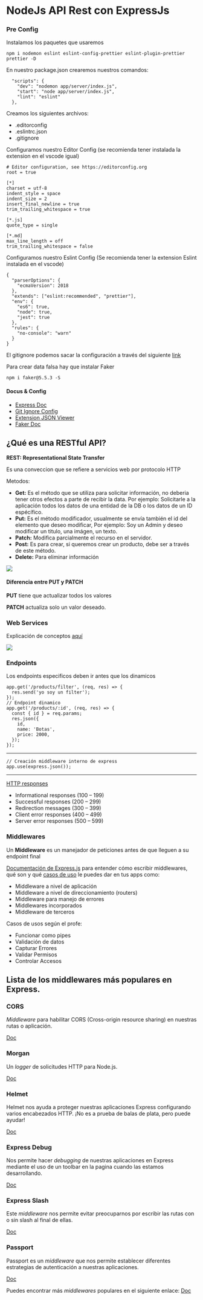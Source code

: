 # NodeJs API Rest con ExpressJs

### Pre Config

Instalamos los paquetes que usaremos

`npm i nodemon eslint eslint-config-prettier eslint-plugin-prettier prettier -D`

En nuestro package.json crearemos nuestros comandos:
```
  "scripts": {
    "dev": "nodemon app/server/index.js",
    "start": "node app/server/index.js",
    "lint": "eslint"
  },
```
Creamos los siguientes archivos:
- .editorconfig
- .eslintrc.json
- .gitignore

Configuramos nuestro Editor Config (se recomienda tener instalada la extension en el vscode igual)
```
# Editor configuration, see https://editorconfig.org
root = true

[*]
charset = utf-8
indent_style = space
indent_size = 2
insert_final_newline = true
trim_trailing_whitespace = true

[*.js]
quote_type = single

[*.md]
max_line_length = off
trim_trailing_whitespace = false
```

Configuramos nuestro Eslint Config (Se recomienda tener la extension Eslint instalada en el vscode)
```
{
  "parserOptions": {
    "ecmaVersion": 2018
  },
  "extends": ["eslint:recommended", "prettier"],
  "env": {
    "es6": true,
    "node": true,
    "jest": true
  },
  "rules": {
    "no-console": "warn"
  }
}
```

El gitignore podemos sacar la configuración a través del siguiente [link](https://www.toptal.com/developers/gitignore/)

Para crear data falsa hay que instalar Faker

`npm i faker@5.5.3 -S`
#### Docus & Config

- [Express Doc](http://expressjs.com/)
- [Git Ignore Config](https://www.toptal.com/developers/gitignore/)
- [Extension JSON Viewer](https://chrome.google.com/webstore/detail/json-viewer/gbmdgpbipfallnflgajpaliibnhdgobh/related)
- [Faker Doc](https://www.npmjs.com/package/faker/v/5.5.3)


## ¿Qué es una RESTful API?

**REST: Representational State Transfer**

Es una conveccion que se refiere a servicios web por protocolo HTTP

Metodos:

- **Get:** Es el método que se utiliza para solicitar información, no deberia tener otros efectos a parte de recibir la data. Por ejemplo: Solicitarle a la aplicación todos los datos de una entidad de la DB o los datos de un ID espécífico.
- **Put:** Es el método modificador, usualmente se envía también el id del elemento que deseo modificar, Por ejemplo: Soy un Admin y deseo modificar un titulo, una imágen, un texto.
- **Patch:** Modifica parcialmente el recurso en el servidor.
- **Post:** Es para crear, si queremos crear un producto, debe ser a través de este método.
- **Delete:** Para eliminar información

![](https://static.platzi.com/media/user_upload/REST-65e4240f-662b-406e-91c9-57d8b0dd56f4.jpg)

#### **Diferencia entre PUT y PATCH**

**PUT** tiene que actualizar todos los valores

**PATCH** actualiza solo un valor deseado.

### Web Services

Explicación de conceptos [aquí](https://aldeahost.com.mx/todo-lo-que-necesitas-saber-sobre-el-web-service/)

![](https://static.platzi.com/media/user_upload/Captura-d336ab2e-8e2d-40a4-808a-ee3da1fbdaef.jpg)

### Endpoints
Los endpoints especificos deben ir antes que los dinamicos
```
app.get('/products/filter', (req, res) => {
  res.send('yo soy un filter');
});
// Endpoint dinamico
app.get('/products/:id', (req, res) => {
  const { id } = req.params;
  res.json({
    id,
    name: 'Botas',
    price: 2000,
  });
});
```
___

```
// Creación middleware interno de express
app.use(express.json());
```
___
[HTTP responses](https://http.cat/)

- Informational responses (100 – 199)
- Successful responses (200 – 299)
- Redirection messages (300 – 399)
- Client error responses (400 – 499)
- Server error responses (500 – 599)


### Middlewares
Un **Middleware** es un manejador de peticiones antes de que lleguen a su endpoint final

[Documentación de Express.js](https://expressjs.com/en/guide/writing-middleware.html) para entender cómo escribir middlewares, qué son y qué [casos de uso](https://expressjs.com/en/guide/using-middleware.html) le puedes dar en tus apps como:

- Middleware a nivel de aplicación
- Middleware a nivel de direccionamiento (routers)
- Middleware para manejo de errores
- Middlewares incorporados
- Middleware de terceros

Casos de usos según el profe:
- Funcionar como pipes
- Validación de datos
- Capturar Errores
- Validar Permisos
- Controlar Accesos

## Lista de los middlewares más populares en Express.

### CORS
*Middleware* para habilitar CORS (Cross-origin resource sharing) en nuestras rutas o aplicación. 

[Doc](http://expressjs.com/en/resources/middleware/cors.html)

### Morgan
Un *logger* de solicitudes HTTP para Node.js. 

[Doc](http://expressjs.com/en/resources/middleware/morgan.html)

### Helmet
Helmet nos ayuda a proteger nuestras aplicaciones Express configurando varios encabezados HTTP. ¡No es a prueba de balas de plata, pero puede ayudar! 

[Doc](https://github.com/helmetjs/helmet)

### Express Debug
Nos permite hacer *debugging* de nuestras aplicaciones en Express mediante el uso de un toolbar en la pagina cuando las estamos desarrollando. 

[Doc](https://github.com/devoidfury/express-debug)

### Express Slash
Este *middleware* nos permite evitar preocuparnos por escribir las rutas con o sin slash al final de ellas. 

[Doc](https://github.com/ericf/express-slash)

### Passport
Passport es un *middleware* que nos permite establecer diferentes estrategias de autenticación a nuestras aplicaciones. 

[Doc](https://github.com/jaredhanson/passport)

Puedes encontrar más *middlewares* populares en el siguiente enlace: 
[Doc](http://expressjs.com/en/resources/middleware.html)
